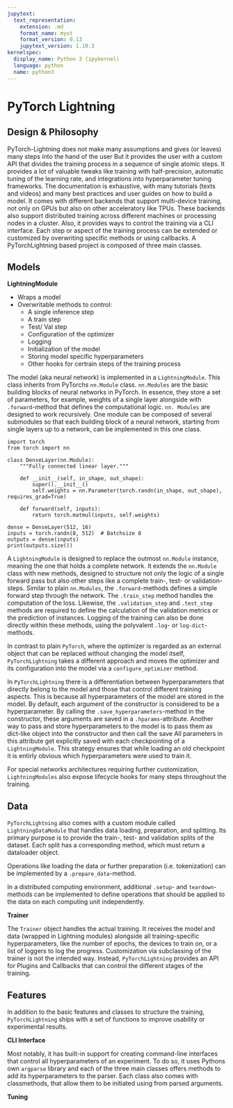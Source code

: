 ```yaml
---
jupytext:
  text_representation:
    extension: .md
    format_name: myst
    format_version: 0.13
    jupytext_version: 1.10.3
kernelspec:
  display_name: Python 3 (ipykernel)
  language: python
  name: python3
---
```


# PyTorch Lightning

## Design & Philosophy

PyTorch-Lightning does not make many assumptions and gives (or leaves) many steps into the hand of the user
But it provides the user with a custom API that divides the training process in a sequence of single atomic steps.
It provides a lot of valuable tweaks like training with half-precision, automatic tuning of the learning rate, and integrations into hyperparameter tuning frameworks.
The documentation is exhaustive, with many tutorials (texts and videos) and many best practices and user guides on how to build a model.
It comes with different backends that support multi-device training, not only on GPUs but also on other acceleratory like TPUs. These backends also support distributed training across different machines or processing nodes in a cluster.
Also, it provides ways to control the training via a CLI interface.
Each step or aspect of the training process can be extended or customized by overwriting specific methods or using callbacks.
A PyTorchLightning based project is composed of three main classes. 


## Models

__LightningModule__

* Wraps a model 
* Overwritable methods to control:
	* A single inference step
	* A train step
	* Test/ Val step
	* Configuration of the optimizer
	* Logging
	* Initialization of the model
	* Storing model specific hyperparameters
	* Other hooks for certrain steps of the training process

The model (aka neural network) is implemented in a `LightningModule`.
This class inherits from PyTorchs `nn.Module` class. `nn.Modules` are the basic building blocks of neural networks in PyTorch. In essence, they store a set of parameters, for example, weights of a single layer alongside with `.forward`-method that defines the computational logic.
`nn. Modules` are designed to work recursively. One module can be composed of several submodules so that each building block of a neural network, starting from single layers up to a network, can be implemented in this one class.

```{code-cell} ipython3
import torch 
from torch import nn

class DenseLayer(nn.Module):
    """Fully connected linear layer."""
    
    def __init__(self, in_shape, out_shape):
        super().__init__()
        self.weights = nn.Parameter(torch.randn(in_shape, out_shape), requires_grad=True)
    
    def forward(self, inputs):
        return torch.matmul(inputs, self.weights)

dense = DenseLayer(512, 16)
inputs = torch.randn(8, 512)  # Batchsize 8
outputs = dense(inputs)
print(outputs.size())
```
A `LightningModule` is designed to replace the outmost `nn.Module` instance, meaning the one that holds a complete network.
It extends the `nn.Module` class with new methods, designed to structure not only the logic of a single forward pass but also other steps like a complete train-, test- or validation-steps.
Similar to plain `nn.Modules`, the `.forward`-methods defines a simple forward step through the network.
The `.train_step` method handles the computation of the loss. Likewise, the `.validation_step` and `.test_step` methods are required to define the calculation of the validation metrics or the prediction of instances.
Logging of the training can also be done directly within these methods, using the polyvalent `.log`- or `log-dict`-methods.

In contrast to plain `PyTorch`, where the optimizer is regarded as an external object that can be replaced without changing the model itself, `PyTorchLightning` takes a different approach and moves the optimizer and its configuration into the model via a `configure_optimizer` method.

In `PyTorchLightning` there is a differentiation between hyperparameters that directly belong to the model and those that control different training aspects. This is because all hyperparameters of the model are stored in the model. 
By default, each argument of the constructor is considered to be a hyperparameter.
By calling the `.save_hyperparameters`-method in the constructor, these arguments are saved in a `.hparams`-attribute.
Another way to pass and store hyperparameters to the model is to pass them as dict-like object into the constructor and then call the save
All parameters in this attribute get explicitly saved with each checkpointing of a `LightningModule`.
This strategy ensures that while loading an old checkpoint it is entirly obvious which hyperparameters were used to train it.

For special networks architectures requiring further customization, `LightningModules` also expose lifecycle hooks for many steps throughout the training.


## Data

`PyTorchLightning` also comes with a custom module called `LightningDataModule` that handles data loading, preparation, and splitting.
Its primary purpose is to provide the train-, test- and validation splits of the dataset.
Each split has a corresponding method, which must return a dataloader object.

Operations like loading the data or further preparation (i.e. tokenization) can be implemented by a `.prepare_data`-method.

In a distributed computing environment, additional `.setup`- and `teardown`-methods can be implemented to define operations that should be applied to the data on each computing unit independently.


__Trainer__

The `Trainer` object handles the actual training.
It receives the model and data (wrapped in Lightning modules) alongside all training-specific hyperparameters, like the number of epochs, the devices to train on, or a list of loggers to log the progress.
Customization via subclassing of the trainer is not the intended way. Instead, `PyTorchLightning` provides an API for Plugins and Callbacks that can control the different stages of the training. 

## Features

In addition to the basic features and classes to structure the training, `PyTorchLightning` ships with a set of functions to improve usability or experimental results.

__CLI Interface__

Most notably, it has built-in support for creating command-line interfaces that control all hyperparameters of an experiment.
To do so, it uses Pythons own `argparse` library and each of the three main classes offers methods to add its hyperparameters to the parser. Each class also comes with classmethods, that allow them to be initiated using from parsed arguments.

__Tuning__







